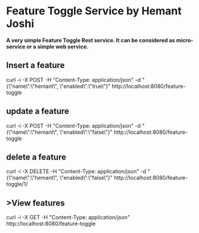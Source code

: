 <h1> Feature Toggle Service by Hemant Joshi</h1>
<b>
A very simple Feature Toggle Rest service. It can be considered as micro-service or a simple web service.
</b>
<br/>

<h2>Insert a feature</h2>
curl -i -X POST -H "Content-Type: application/json" -d "{\"name\":\"hemant\", \"enabled\":\"true\"}" http://localhost:8080/feature-toggle
<br/>

<h2>update a feature</h2>
curl -i -X POST -H "Content-Type: application/json" -d "{\"name\":\"hemant\", \"enabled\":\"false\"}" http://localhost:8080/feature-toggle
<br/>

<h2>delete a feature</h2>
curl -i -X DELETE -H "Content-Type: application/json" -d "{\"name\":\"hemant\", \"enabled\":\"false\"}" http://localhost:8080/feature-toggle/1/
<br/>

<h2>>View features</h2>
curl -i -X GET -H "Content-Type: application/json" http://localhost:8080/feature-toggle
<br/>

